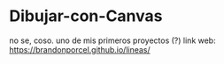# Dibujar-con-Canvas
no se, coso. uno de mis primeros proyectos (?)
link web: https://brandonporcel.github.io/lineas/
